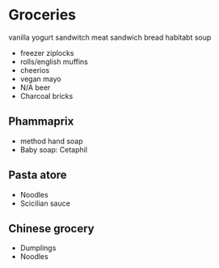 
# Groceries

vanilla yogurt
sandwitch meat
sandwich bread
habitabt soup


- freezer ziplocks
- rolls/english muffins
- cheerios
- vegan mayo
- N/A beer
- Charcoal bricks

## Phammaprix

- method hand soap
- Baby soap: Cetaphil

## Pasta atore

- Noodles
- Scicilian sauce

## Chinese grocery

- Dumplings
- Noodles

